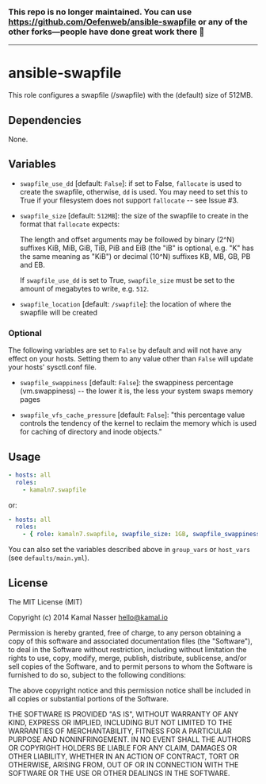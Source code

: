 ### This repo is no longer maintained. You can use https://github.com/Oefenweb/ansible-swapfile or any of the other forks—people have done great work there 🙂

---

ansible-swapfile
================

This role configures a swapfile (/swapfile) with the (default) size of 512MB.

## Dependencies

None.

## Variables

* `swapfile_use_dd` [default: `False`]: if set to False, `fallocate` is used to create the swapfile, otherwise, `dd` is used. You may need to set this to True if your filesystem does not support `fallocate` -- see Issue #3.

* `swapfile_size` [default: `512MB`]: the size of the swapfile to create in the format that `fallocate` expects:

    The  length and offset arguments may be followed by binary (2^N) suffixes KiB, MiB, GiB, TiB, PiB and EiB (the "iB" is optional, e.g. "K" has the same meaning as "KiB") or decimal (10^N) suffixes KB, MB, GB, PB and EB.

    If `swapfile_use_dd` is set to True, `swapfile_size` must be set to the amount of megabytes to write, e.g. `512`.

* `swapfile_location` [default: `/swapfile`]: the location of where the swapfile will be created

### Optional

The following variables are set to `False` by default and will not have any effect on your hosts. Setting them to any value other than `False` will update your hosts' sysctl.conf file.

* `swapfile_swappiness` [default: `False`]: the swappiness percentage (vm.swappiness) -- the lower it is, the less your system swaps memory pages

* `swapfile_vfs_cache_pressure` [default: `False`]: "this percentage value controls the tendency of the kernel to reclaim the memory which is used for caching of directory and inode objects."

## Usage

```yaml
- hosts: all
  roles:
    - kamaln7.swapfile
```

or:

```yaml
- hosts: all
  roles:
    - { role: kamaln7.swapfile, swapfile_size: 1GB, swapfile_swappiness: 10, swapfile_location: /mnt/swapfile }
```

You can also set the variables described above in `group_vars` or `host_vars` (see `defaults/main.yml`).

## License

The MIT License (MIT)

Copyright (c) 2014 Kamal Nasser <hello@kamal.io>

Permission is hereby granted, free of charge, to any person obtaining a copy
of this software and associated documentation files (the "Software"), to deal
in the Software without restriction, including without limitation the rights
to use, copy, modify, merge, publish, distribute, sublicense, and/or sell
copies of the Software, and to permit persons to whom the Software is
furnished to do so, subject to the following conditions:

The above copyright notice and this permission notice shall be included in all
copies or substantial portions of the Software.

THE SOFTWARE IS PROVIDED "AS IS", WITHOUT WARRANTY OF ANY KIND, EXPRESS OR
IMPLIED, INCLUDING BUT NOT LIMITED TO THE WARRANTIES OF MERCHANTABILITY,
FITNESS FOR A PARTICULAR PURPOSE AND NONINFRINGEMENT. IN NO EVENT SHALL THE
AUTHORS OR COPYRIGHT HOLDERS BE LIABLE FOR ANY CLAIM, DAMAGES OR OTHER
LIABILITY, WHETHER IN AN ACTION OF CONTRACT, TORT OR OTHERWISE, ARISING FROM,
OUT OF OR IN CONNECTION WITH THE SOFTWARE OR THE USE OR OTHER DEALINGS IN THE
SOFTWARE.
